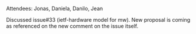 Attendees: Jonas, Daniela, Danilo, Jean

Discussed issue#33 (ietf-hardware model for mw). New proposal is coming as referenced on the new comment on the issue itself.